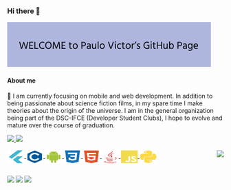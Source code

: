 ### Hi there 👋

![Group 1](https://github.com/pvictor1206/pvictor1206/blob/main/Group%201.png?raw=true)

#### About me
🔭 I am currently focusing on mobile and web development. In addition to being passionate about science fiction films, in my spare time I make theories about the origin of the universe. I am in the general organization being part of the DSC-IFCE (Developer Student Clubs), I hope to evolve and mature over the course of graduation.


<div>
  <a href="https://github.com/pvictor1206">
  <img height="180em" src="https://github-readme-stats.vercel.app/api?username=pvictor1206&show_icons=true&theme=dracula&include_all_commits=true&count_private=true"/>
  <img height="180em" src="https://github-readme-stats.vercel.app/api/top-langs/?username=pvictor1206&layout=compact&langs_count=7&theme=dracula"/>
</div>
  
  <div style="display: inline_block"><br>
    <img align="center" height="30" width="40" src="https://github.com/devicons/devicon/blob/master/icons/flutter/flutter-plain.svg">
    <img align="center" height="30" width="40" src="https://github.com/devicons/devicon/blob/master/icons/c/c-plain.svg">
   <img align="center" height="30" width="40" src="https://github.com/devicons/devicon/blob/master/icons/android/android-plain.svg">
    <img align="center" height="30" width="40" src="https://github.com/devicons/devicon/blob/master/icons/css3/css3-plain.svg">
    <img align="center" height="30" width="40" src="https://github.com/devicons/devicon/blob/master/icons/html5/html5-plain.svg">
    <img align="center" height="30" width="40" src="https://github.com/devicons/devicon/blob/master/icons/java/java-plain.svg">
    <img align="center" height="30" width="40" src="https://github.com/devicons/devicon/blob/master/icons/javascript/javascript-plain.svg">
    <img align="center" height="30" width="40" src="https://github.com/devicons/devicon/blob/master/icons/python/python-plain.svg">
    

    
  <img align="right" src="https://i.pinimg.com/originals/a4/4a/59/a44a59a7acc7b172d9a581b619f57c20.gif" height="200">
</div>
  
   ##
 
  
  <div> 
  <a href="https://www.instagram.com/mpaulovictor/" target="_blank"><img src="https://img.shields.io/badge/-Instagram-%23E4405F?style=for-the-badge&logo=instagram&logoColor=white" target="_blank"></a> 
  <a href = "mailto:paulomagalhaes1206@gmail.com"><img src="https://img.shields.io/badge/-Gmail-%23333?style=for-the-badge&logo=gmail&logoColor=white" target="_blank"></a>
  <a href="https://www.linkedin.com/in/paulo-magalh%C3%A3es-79a474174/" target="_blank"><img src="https://img.shields.io/badge/-LinkedIn-%230077B5?style=for-the-badge&logo=linkedin&logoColor=white" target="_blank"></a> 
 
 
</div>

  



<!--
**pvictor1206/pvictor1206** is a ✨ _special_ ✨ repository because its `README.md` (this file) appears on your GitHub profile.

Here are some ideas to get you started:

- 🔭 I’m currently working on ...
- 🌱 I’m currently learning ...
- 👯 I’m looking to collaborate on ...
- 🤔 I’m looking for help with ...
- 💬 Ask me about ...
- 📫 How to reach me: ...
- 😄 Pronouns: ...
- ⚡ Fun fact: ...
-->
